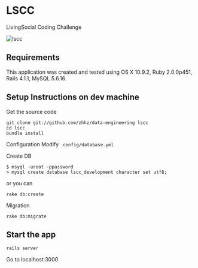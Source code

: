 
# LSCC
LivingSocial Coding Challenge

![lscc](https://raw.github.com/zhhz/data-engineering/master/lscc.png)

## Requirements
This application was created and tested using OS X 10.9.2, Ruby 2.0.0p451, Rails 4.1.1, MySQL 5.6.16.

## Setup Instructions on dev machine

Get the source code
``` shell
git clone git://github.com/zhhz/data-engineering lscc
cd lscc
bundle install
```

Configuration
Modify ``` config/database.yml```

Create DB
``` shell
$ msyql -uroot -ppassword
> mysql create database lscc_development character set utf8;
```
or you can
``` shell
rake db:create
```

Migration
``` shell
rake db:migrate
```

## Start the app
``` shell
rails server
```

Go to localhost:3000
